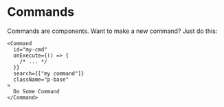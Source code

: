 # Commands

Commands are components. Want to make a new command? Just do this:

```tsx
<Command
  id="my-cmd"
  onExecute={() => {
    /* ... */
  }}
  search={["my command"]}
  className="p-base"
>
  Do Some Command
</Command>
```
